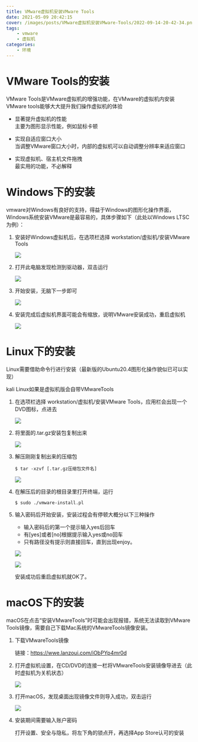 ```yaml
---
title: VMware虚拟机安装VMware Tools
date: 2021-05-09 20:42:15
cover: /images/posts/VMware虚拟机安装VMware-Tools/2022-09-14-20-42-34.png
tags:
    - vmware
    - 虚拟机
categories:
    - 环境
---
```


# VMware Tools的安装

VMware Tools是VMware虚拟机的增强功能，在VMware的虚拟机内安装VMware tools能够大大提升我们操作虚拟机的体验

- 显著提升虚拟机的性能  
  主要为图形显示性能，例如鼠标卡顿

- 实现自适应窗口大小  
  当调整VMware窗口大小时，内部的虚拟机可以自动调整分辨率来适应窗口

- 实现虚拟机、宿主机文件拖拽  
  最实用的功能，不必解释

# Windows下的安装

vmware对Windows有良好的支持，得益于Windows的图形化操作界面，Windows系统安装VMware是最容易的，具体步骤如下（此处以Windows LTSC为例）：

1. 安装好Windows虚拟机后，在选项栏选择 workstation/虚拟机/安装VMware Tools

    ![](/images/posts/VMware虚拟机安装VMware-Tools/2022-09-14-20-46-41.png)

2. 打开此电脑发现检测到驱动器，双击运行
    
    ![](/images/posts/VMware虚拟机安装VMware-Tools/2022-09-14-20-47-43.png)

3. 开始安装，无脑下一步即可

    ![](/images/posts/VMware虚拟机安装VMware-Tools/2022-09-14-20-47-58.png)

4. 安装完成后虚拟机界面可能会有缩放，说明VMware安装成功，重启虚拟机

    ![](/images/posts/VMware虚拟机安装VMware-Tools/2022-09-14-20-48-16.png)


# Linux下的安装

​ Linux需要借助命令行进行安装（最新版的Ubuntu20.4图形化操作貌似已可以实现）

kali Linux如果是虚拟机版会自带VMwareTools

1. 在选项栏选择 workstation/虚拟机/安装VMware Tools，应用栏会出现一个DVD图标，点进去

    ![](/images/posts/VMware虚拟机安装VMware-Tools/2022-09-14-20-48-44.png)

2. 将里面的.tar.gz安装包复制出来

    ![](/images/posts/VMware虚拟机安装VMware-Tools/2022-09-14-20-49-06.png)


3. 解压刚刚复制出来的压缩包

    ```shell
    $ tar -xzvf [.tar.gz压缩包文件名]
    ```
    ![](/images/posts/VMware虚拟机安装VMware-Tools/2022-09-14-20-49-44.png)

4. 在解压后的目录的根目录里打开终端，运行

    ```shell
    $ sudo ./vmware-install.pl
    ```

5. 输入密码后开始安装，安装过程会有停顿大概分以下三种操作

    - 输入密码后的第一个提示输入yes后回车
    - 有[yes]或者[no]根据提示输入yes或no回车
    - 只有路径没有提示则直接回车，直到出现enjoy。

    ![](/images/posts/VMware虚拟机安装VMware-Tools/2022-09-14-20-50-50.png)

    ![](/images/posts/VMware虚拟机安装VMware-Tools/2022-09-14-20-51-04.png)

    安装成功后重启虚拟机就OK了。

# macOS下的安装

macOS在点击“安装VMwareTools”时可能会出现报错，系统无法读取到VMware Tools镜像，需要自己下载Mac系统的VMwareTools镜像安装。

1. 下载VMwareTools镜像

    链接：https://wwe.lanzoui.com/iObPYp4mr0d

2. 打开虚拟机设置，在CD/DVD的连接一栏将VMwareTools安装镜像导进去（此时虚拟机为关机状态）

    ![](/images/posts/VMware虚拟机安装VMware-Tools/2022-09-14-20-51-35.png)

3. 打开macOS，发现桌面出现镜像文件则导入成功，双击运行

    ![](/images/posts/VMware虚拟机安装VMware-Tools/2022-09-14-20-51-52.png)

4. 安装期间需要输入账户密码

    打开设置、安全与隐私，将左下角的锁点开，再选择App Store认可的安装